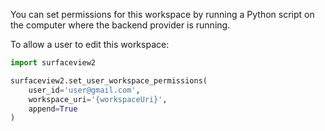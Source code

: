 <!-- This file was automatically generated by jinjaroot. Do not edit directly. -->
You can set permissions for this workspace by running a Python script on the computer where the backend provider is running.

To allow a user to edit this workspace:

```python
import surfaceview2

surfaceview2.set_user_workspace_permissions(
    user_id='user@gmail.com',
    workspace_uri='{workspaceUri}',
    append=True
)
```
